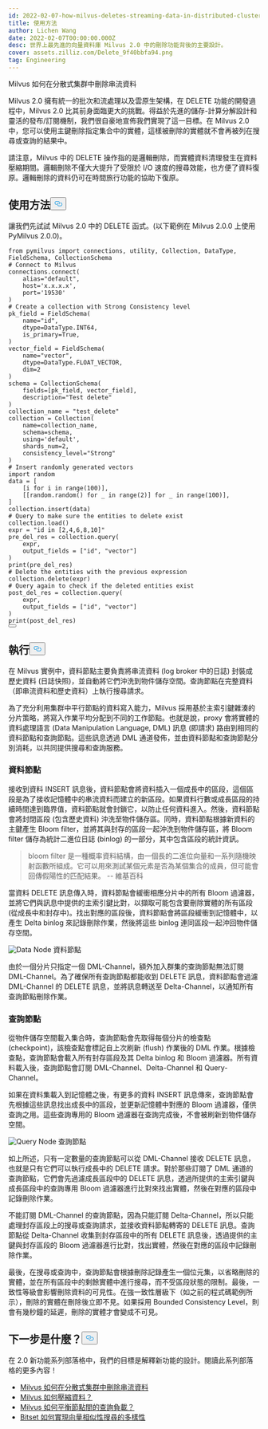 ```yaml
---
id: 2022-02-07-how-milvus-deletes-streaming-data-in-distributed-cluster.md
title: 使用方法
author: Lichen Wang
date: 2022-02-07T00:00:00.000Z
desc: 世界上最先進的向量資料庫 Milvus 2.0 中的刪除功能背後的主要設計。
cover: assets.zilliz.com/Delete_9f40bbfa94.png
tag: Engineering
---
```

<custom-h1>Milvus 如何在分散式集群中刪除串流資料</custom-h1><p>Milvus 2.0 擁有統一的批次和流處理以及雲原生架構，在 DELETE 功能的開發過程中，Milvus 2.0 比其前身面臨更大的挑戰。得益於先進的儲存-計算分解設計和靈活的發布/訂閱機制，我們很自豪地宣佈我們實現了這一目標。在 Milvus 2.0 中，您可以使用主鍵刪除指定集合中的實體，這樣被刪除的實體就不會再被列在搜尋或查詢的結果中。</p>
<p>請注意，Milvus 中的 DELETE 操作指的是邏輯刪除，而實體資料清理發生在資料壓縮期間。邏輯刪除不僅大大提升了受限於 I/O 速度的搜尋效能，也方便了資料復原。邏輯刪除的資料仍可在時間旅行功能的協助下復原。</p>
<h2 id="Usage" class="common-anchor-header">使用方法<button data-href="#Usage" class="anchor-icon" translate="no">
      <svg translate="no"
        aria-hidden="true"
        focusable="false"
        height="20"
        version="1.1"
        viewBox="0 0 16 16"
        width="16"
      >
        <path
          fill="#0092E4"
          fill-rule="evenodd"
          d="M4 9h1v1H4c-1.5 0-3-1.69-3-3.5S2.55 3 4 3h4c1.45 0 3 1.69 3 3.5 0 1.41-.91 2.72-2 3.25V8.59c.58-.45 1-1.27 1-2.09C10 5.22 8.98 4 8 4H4c-.98 0-2 1.22-2 2.5S3 9 4 9zm9-3h-1v1h1c1 0 2 1.22 2 2.5S13.98 12 13 12H9c-.98 0-2-1.22-2-2.5 0-.83.42-1.64 1-2.09V6.25c-1.09.53-2 1.84-2 3.25C6 11.31 7.55 13 9 13h4c1.45 0 3-1.69 3-3.5S14.5 6 13 6z"
        ></path>
      </svg>
    </button></h2><p>讓我們先試試 Milvus 2.0 中的 DELETE 函式。(以下範例在 Milvus 2.0.0 上使用 PyMilvus 2.0.0)。</p>
<pre><code translate="no" class="language-python"><span class="hljs-keyword">from</span> pymilvus <span class="hljs-keyword">import</span> connections, utility, Collection, DataType, FieldSchema, CollectionSchema
<span class="hljs-comment"># Connect to Milvus</span>
connections.connect(
    alias=<span class="hljs-string">&quot;default&quot;</span>, 
    host=<span class="hljs-string">&#x27;x.x.x.x&#x27;</span>, 
    port=<span class="hljs-string">&#x27;19530&#x27;</span>
)
<span class="hljs-comment"># Create a collection with Strong Consistency level</span>
pk_field = FieldSchema(
    name=<span class="hljs-string">&quot;id&quot;</span>, 
    dtype=DataType.INT64, 
    is_primary=<span class="hljs-literal">True</span>, 
)
vector_field = FieldSchema(
    name=<span class="hljs-string">&quot;vector&quot;</span>, 
    dtype=DataType.FLOAT_VECTOR, 
    dim=<span class="hljs-number">2</span>
)
schema = CollectionSchema(
    fields=[pk_field, vector_field], 
    description=<span class="hljs-string">&quot;Test delete&quot;</span>
)
collection_name = <span class="hljs-string">&quot;test_delete&quot;</span>
collection = Collection(
    name=collection_name, 
    schema=schema, 
    using=<span class="hljs-string">&#x27;default&#x27;</span>, 
    shards_num=<span class="hljs-number">2</span>,
    consistency_level=<span class="hljs-string">&quot;Strong&quot;</span>
)
<span class="hljs-comment"># Insert randomly generated vectors</span>
<span class="hljs-keyword">import</span> random
data = [
    [i <span class="hljs-keyword">for</span> i <span class="hljs-keyword">in</span> <span class="hljs-built_in">range</span>(<span class="hljs-number">100</span>)],
    [[random.random() <span class="hljs-keyword">for</span> _ <span class="hljs-keyword">in</span> <span class="hljs-built_in">range</span>(<span class="hljs-number">2</span>)] <span class="hljs-keyword">for</span> _ <span class="hljs-keyword">in</span> <span class="hljs-built_in">range</span>(<span class="hljs-number">100</span>)],
]
collection.insert(data)
<span class="hljs-comment"># Query to make sure the entities to delete exist</span>
collection.load()
expr = <span class="hljs-string">&quot;id in [2,4,6,8,10]&quot;</span>
pre_del_res = collection.query(
    expr,
    output_fields = [<span class="hljs-string">&quot;id&quot;</span>, <span class="hljs-string">&quot;vector&quot;</span>]
)
<span class="hljs-built_in">print</span>(pre_del_res)
<span class="hljs-comment"># Delete the entities with the previous expression</span>
collection.delete(expr)
<span class="hljs-comment"># Query again to check if the deleted entities exist</span>
post_del_res = collection.query(
    expr,
    output_fields = [<span class="hljs-string">&quot;id&quot;</span>, <span class="hljs-string">&quot;vector&quot;</span>]
)
<span class="hljs-built_in">print</span>(post_del_res)
<button class="copy-code-btn"></button></code></pre>
<h2 id="Implementation" class="common-anchor-header">執行<button data-href="#Implementation" class="anchor-icon" translate="no">
      <svg translate="no"
        aria-hidden="true"
        focusable="false"
        height="20"
        version="1.1"
        viewBox="0 0 16 16"
        width="16"
      >
        <path
          fill="#0092E4"
          fill-rule="evenodd"
          d="M4 9h1v1H4c-1.5 0-3-1.69-3-3.5S2.55 3 4 3h4c1.45 0 3 1.69 3 3.5 0 1.41-.91 2.72-2 3.25V8.59c.58-.45 1-1.27 1-2.09C10 5.22 8.98 4 8 4H4c-.98 0-2 1.22-2 2.5S3 9 4 9zm9-3h-1v1h1c1 0 2 1.22 2 2.5S13.98 12 13 12H9c-.98 0-2-1.22-2-2.5 0-.83.42-1.64 1-2.09V6.25c-1.09.53-2 1.84-2 3.25C6 11.31 7.55 13 9 13h4c1.45 0 3-1.69 3-3.5S14.5 6 13 6z"
        ></path>
      </svg>
    </button></h2><p>在 Milvus 實例中，資料節點主要負責將串流資料 (log broker 中的日誌) 封裝成歷史資料 (日誌快照)，並自動將它們沖洗到物件儲存空間。查詢節點在完整資料（即串流資料和歷史資料）上執行搜尋請求。</p>
<p>為了充分利用集群中平行節點的資料寫入能力，Milvus 採用基於主索引鍵雜湊的分片策略，將寫入作業平均分配到不同的工作節點。也就是說，proxy 會將實體的資料處理語言 (Data Manipulation Language, DML) 訊息 (即請求) 路由到相同的資料節點和查詢節點。這些訊息透過 DML 通道發佈，並由資料節點和查詢節點分別消耗，以共同提供搜尋和查詢服務。</p>
<h3 id="Data-node" class="common-anchor-header">資料節點</h3><p>接收到資料 INSERT 訊息後，資料節點會將資料插入一個成長中的區段，這個區段是為了接收記憶體中的串流資料而建立的新區段。如果資料行數或成長區段的持續時間達到臨界值，資料節點就會封鎖它，以防止任何資料進入。然後，資料節點會將封閉區段 (包含歷史資料) 沖洗至物件儲存區。同時，資料節點根據新資料的主鍵產生 Bloom filter，並將其與封存的區段一起沖洗到物件儲存區，將 Bloom filter 儲存為統計二進位日誌 (binlog) 的一部分，其中包含區段的統計資訊。</p>
<blockquote>
<p>bloom filter 是一種概率資料結構，由一個長的二進位向量和一系列隨機映射函數所組成。它可以用來測試某個元素是否為某個集合的成員，但可能會回傳假陽性的匹配結果。           -- 維基百科</p>
</blockquote>
<p>當資料 DELETE 訊息傳入時，資料節點會緩衝相應分片中的所有 Bloom 過濾器，並將它們與訊息中提供的主索引鍵比對，以擷取可能包含要刪除實體的所有區段 (從成長中和封存中)。找出對應的區段後，資料節點會將區段緩衝到記憶體中，以產生 Delta binlog 來記錄刪除作業，然後將這些 binlog 連同區段一起沖回物件儲存空間。</p>
<p>
  
   <span class="img-wrapper"> <img translate="no" src="https://assets.zilliz.com/data_node_2397ad70c3.png" alt="Data Node" class="doc-image" id="data-node" />
   </span> <span class="img-wrapper"> <span>資料節點</span> </span></p>
<p>由於一個分片只指定一個 DML-Channel，額外加入群集的查詢節點無法訂閱 DML-Channel。為了確保所有查詢節點都能收到 DELETE 訊息，資料節點會過濾 DML-Channel 的 DELETE 訊息，並將訊息轉送至 Delta-Channel，以通知所有查詢節點刪除作業。</p>
<h3 id="Query-node" class="common-anchor-header">查詢節點</h3><p>從物件儲存空間載入集合時，查詢節點會先取得每個分片的檢查點 (checkpoint)，該檢查點會標記自上次刷新 (flush) 作業後的 DML 作業。根據檢查點，查詢節點會載入所有封存區段及其 Delta binlog 和 Bloom 過濾器。所有資料載入後，查詢節點會訂閱 DML-Channel、Delta-Channel 和 Query-Channel。</p>
<p>如果在資料集載入到記憶體之後，有更多的資料 INSERT 訊息傳來，查詢節點會先根據這些訊息找出成長中的區段，並更新記憶體中對應的 Bloom 過濾器，僅供查詢之用。這些查詢專用的 Bloom 過濾器在查詢完成後，不會被刷新到物件儲存空間。</p>
<p>
  
   <span class="img-wrapper"> <img translate="no" src="https://assets.zilliz.com/query_node_a78b1d664f.png" alt="Query Node" class="doc-image" id="query-node" />
   </span> <span class="img-wrapper"> <span>查詢節點</span> </span></p>
<p>如上所述，只有一定數量的查詢節點可以從 DML-Channel 接收 DELETE 訊息，也就是只有它們可以執行成長中的 DELETE 請求。對於那些訂閱了 DML 通道的查詢節點，它們會先過濾成長區段中的 DELETE 訊息，透過所提供的主索引鍵與成長區段中的查詢專用 Bloom 過濾器進行比對來找出實體，然後在對應的區段中記錄刪除作業。</p>
<p>不能訂閱 DML-Channel 的查詢節點，因為只能訂閱 Delta-Channel，所以只能處理封存區段上的搜尋或查詢請求，並接收資料節點轉寄的 DELETE 訊息。查詢節點從 Delta-Channel 收集到封存區段中的所有 DELETE 訊息後，透過提供的主鍵與封存區段的 Bloom 過濾器進行比對，找出實體，然後在對應的區段中記錄刪除作業。</p>
<p>最後，在搜尋或查詢中，查詢節點會根據刪除記錄產生一個位元集，以省略刪除的實體，並在所有區段中的剩餘實體中進行搜尋，而不受區段狀態的限制。最後，一致性等級會影響刪除資料的可見性。在強一致性層級下（如之前的程式碼範例所示），刪除的實體在刪除後立即不見。如果採用 Bounded Consistency Level，則會有幾秒鐘的延遲，刪除的實體才會變成不可見。</p>
<h2 id="Whats-next" class="common-anchor-header">下一步是什麼？<button data-href="#Whats-next" class="anchor-icon" translate="no">
      <svg translate="no"
        aria-hidden="true"
        focusable="false"
        height="20"
        version="1.1"
        viewBox="0 0 16 16"
        width="16"
      >
        <path
          fill="#0092E4"
          fill-rule="evenodd"
          d="M4 9h1v1H4c-1.5 0-3-1.69-3-3.5S2.55 3 4 3h4c1.45 0 3 1.69 3 3.5 0 1.41-.91 2.72-2 3.25V8.59c.58-.45 1-1.27 1-2.09C10 5.22 8.98 4 8 4H4c-.98 0-2 1.22-2 2.5S3 9 4 9zm9-3h-1v1h1c1 0 2 1.22 2 2.5S13.98 12 13 12H9c-.98 0-2-1.22-2-2.5 0-.83.42-1.64 1-2.09V6.25c-1.09.53-2 1.84-2 3.25C6 11.31 7.55 13 9 13h4c1.45 0 3-1.69 3-3.5S14.5 6 13 6z"
        ></path>
      </svg>
    </button></h2><p>在 2.0 新功能系列部落格中，我們的目標是解釋新功能的設計。閱讀此系列部落格的更多內容！</p>
<ul>
<li><a href="https://milvus.io/blog/2022-02-07-how-milvus-deletes-streaming-data-in-distributed-cluster.md">Milvus 如何在分散式集群中刪除串流資料</a></li>
<li><a href="https://milvus.io/blog/2022-2-21-compact.md">Milvus 如何壓縮資料？</a></li>
<li><a href="https://milvus.io/blog/2022-02-28-how-milvus-balances-query-load-across-nodes.md">Milvus 如何平衡節點間的查詢負載？</a></li>
<li><a href="https://milvus.io/blog/2022-2-14-bitset.md">Bitset 如何實現向量相似性搜尋的多樣性</a></li>
</ul>
